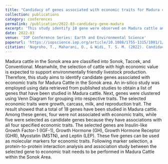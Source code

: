 ```yaml
---
title: "Candidacy of genes associated with economic traits for Madura cattle in Sonok area"
collection: publications
category: conferences
permalink: /publication/2022-03-candidacy-gene-madura
excerpt: 'This study identify 18 gene were observed on Madura cattle and five gene responsible to economic trait (IGF-1, GH, GHR, LEP, MSTN)'
date: 2022-03
venue: 'IOP Conference Series: Earth and Environmental Science'
paperurl: 'https://iopscience.iop.org/article/10.1088/1755-1315/1001/1/012018/meta'
citation: 'Nugroho, T., Maharani, D., & Widi, T. S. M. (2022). Candidacy of genes associated with economic traits for Madura cattle in Sonok area. In IOP Conference Series: earth and environmental science (Vol. 1001, No. 1, p. 012018). IOP Publishing.'
---
```


Madura cattle in the Sonok area are classified into Sonok, Taccek, and Conventional. Meanwhile, the selection of cattle with high economic value is expected to support environmentally friendly livestock production. Therefore, this study aims to identify candidate genes associated with economic traits for Madura Cattle in the Sonok area. An in-silico study was employed using data retrieved from published studies to obtain a list of genes that have been studied in Madura cattle. Next, genes were clustered using Venn Diagram for grouping into respective traits. The selected economic traits were growth, carcass, milk, and reproduction trait. The result showed that a total of 18 genes have been studied in Madura cattle. Among these genes, four were not associated with economic traits, while five were selected as candidate genes because they have associations with all four specified economic traits. The selected genes are Insulin-like Growth Factor-1 (IGF-1), Growth Hormone (GH), Growth Hormone Receptor (GHR), Myostatin (MSTN), and Leptin (LEP). These five genes can be used as molecular markers for economic traits. Following marker selection, a protein-to-protein interaction analysis and association study between the selected gene to economic trait needs to be performed in Madura Cattle within the Sonok Area.